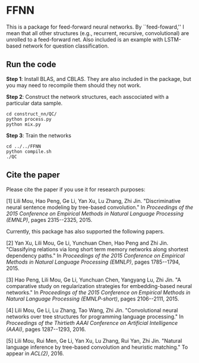 # FFNN

This is a package for feed-forward neural networks. By ``feed-foward,'' I mean that all other structures (e.g., recurrent, recursive, convolutional) are unrolled to a feed-forward net. Also included is an example with LSTM-based network for question classification.

## Run the code

**Step 1**: Install BLAS, and CBLAS. They are also included in the package, but you may need to recompile them should they not work.

**Step 2**: Construct the network structures, each asscociated with a particular data sample.

    cd construct_nn/QC/
    python process.py
    python mix.py

**Step 3**: Train the networks

    cd ../../FFNN
    python compile.sh
    ./QC

## Cite the paper

Please cite the paper if you use it for research purposes:

[1] Lili Mou, Hao Peng, Ge Li, Yan Xu, Lu Zhang, Zhi Jin. "Discriminative neural sentence modeling by tree-based convolution." In *Proceedings of the 2015 Conference on Empirical Methods in Natural Language Processing (EMNLP)*, pages 2315--2325, 2015.

  
  
Currently, this package has also supported the following papers.

[2] Yan Xu, Lili Mou, Ge Li, Yunchuan Chen, Hao Peng and Zhi Jin. "Classifying relations via long short term memory networks along shortest dependency paths." In *Proceedings of the 2015 Conference on Empirical Methods in Natural Language Processing (EMNLP)*, pages 1785--1794, 2015.

[3] Hao Peng, Lili Mou, Ge Li, Yunchuan Chen, Yangyang Lu, Zhi Jin. "A comparative study on regularization strategies for embedding-based neural networks." In *Proceedings of the 2015 Conference on Empirical Methods in Natural Language Processing (EMNLP-short)*, pages 2106--2111, 2015.

[4] Lili Mou, Ge Li, Lu Zhang, Tao Wang, Zhi Jin. "Convolutional neural networks over tree structures for programming language processing." In *Proceedings of the Thirtieth AAAI Conference on Artificial Intelligence (AAAI)*, pages 1287--1293, 2016.

[5] Lili Mou, Rui Men, Ge Li, Yan Xu, Lu Zhang, Rui Yan, Zhi Jin. "Natural language inference by tree-based convolution and heuristic matching." To appear in *ACL(2)*, 2016.
